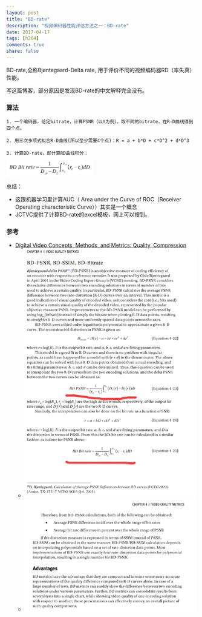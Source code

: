 ```yaml
---
layout: post
title: "BD-rate"
description: "视频编码器性能评估方法之一：BD-rate"
date: 2017-04-17
tags: [h264]
comments: true
share: false
---
```


BD-rate,全称Bjøntegaard-Delta rate, 用于评价不同的视频编码器RD（率失真）性能。

写这篇博客，部分原因是发现BD-rate的中文解释完全没有。

### 算法

	1. 一个编码器，给定bitrate，计算PSNR（以Y为例）。取不同的bitrate，在R-D曲线得到四个点。

	2. 用三次多项式拟合R-D曲线(所以至少需要4个点)：R = a + b*D + c*D^2 + d*D^3

	3. 计算BD-rate，即计算RD曲线积分：

![BD-rate公式](/images/LearningVideoCodec/BD-rate-formula.png)

总结：
 * 这跟机器学习里计算AUC（ Area under the Curve of ROC（Receiver Operating characteristic Curve））其实是一个概念
 * JCTVC提供了计算BD-rate的excel模板，网上可以搜到。

### 参考
 * [Digital Video Concepts, Methods, and Metrics: Quality, Compression](https://books.google.com.hk/books?id=fr08BQAAQBAJ&pg=PA144&lpg=PA144&dq=Bj%C3%B8ntegaard-Delta+bit-rate&source=bl&ots=1RkGAmaoWo&sig=gvFL1QBxXw3r9OLpx5ajNMU_wlw&hl=zh-CN&sa=X&ved=0ahUKEwiIhO_J96_TAhWHg1QKHWXJBUQQ6AEIUjAG#v=onepage&q=Bj%C3%B8ntegaard-Delta%20bit-rate&f=false)
   * ![BD-rate-reference-1](/images/\LearningVideoCodec/BD-rate-reference-1.png)
   * ![BD-rate-reference-2](/images/\LearningVideoCodec/BD-rate-reference-2.png)





